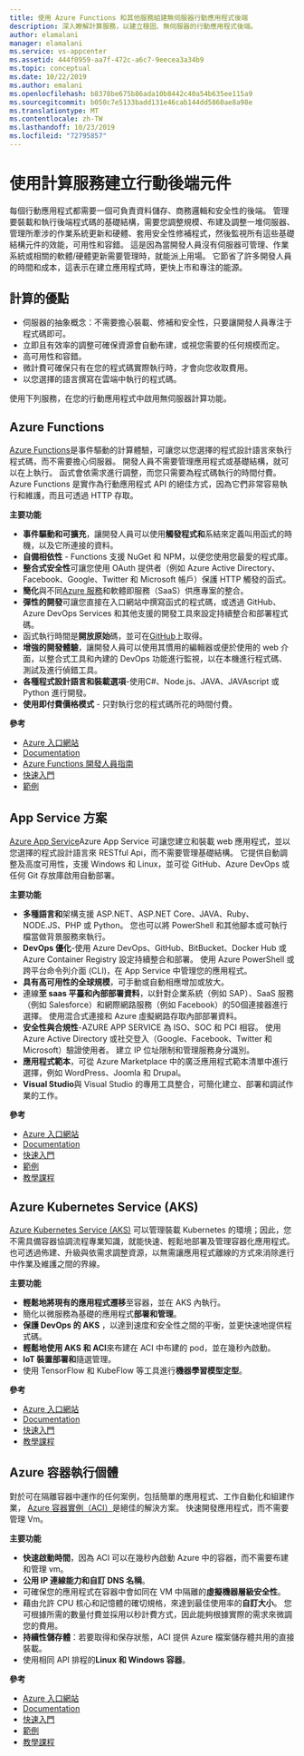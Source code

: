 ```yaml
---
title: 使用 Azure Functions 和其他服務組建無伺服器行動應用程式後端
description: 深入瞭解計算服務，以建立穩固、無伺服器的行動應用程式後端。
author: elamalani
manager: elamalani
ms.service: vs-appcenter
ms.assetid: 444f0959-aa7f-472c-a6c7-9eecea3a34b9
ms.topic: conceptual
ms.date: 10/22/2019
ms.author: emalani
ms.openlocfilehash: b8378be675b86ada10b8442c40a54b635ee115a9
ms.sourcegitcommit: b050c7e5133badd131e46cab144dd5860ae8a98e
ms.translationtype: MT
ms.contentlocale: zh-TW
ms.lasthandoff: 10/23/2019
ms.locfileid: "72795857"
---
```

# <a name="build-mobile-backend-components-with-compute-services"></a>使用計算服務建立行動後端元件
每個行動應用程式都需要一個可負責資料儲存、商務邏輯和安全性的後端。 管理要裝載和執行後端程式碼的基礎結構，需要您調整規模、布建及調整一堆伺服器、管理所牽涉的作業系統更新和硬體、套用安全性修補程式，然後監視所有這些基礎結構元件的效能，可用性和容錯。 這是因為當開發人員沒有伺服器可管理、作業系統或相關的軟體/硬體更新需要管理時，就能派上用場。 它節省了許多開發人員的時間和成本，這表示在建立應用程式時，更快上市和專注的能源。

## <a name="benefits-of-compute"></a>計算的優點
- 伺服器的抽象概念：不需要擔心裝載、修補和安全性，只要讓開發人員專注于程式碼即可。
- 立即且有效率的調整可確保資源會自動布建，或視您需要的任何規模而定。
- 高可用性和容錯。
- 微計費可確保只有在您的程式碼實際執行時，才會向您收取費用。
- 以您選擇的語言撰寫在雲端中執行的程式碼。

使用下列服務，在您的行動應用程式中啟用無伺服器計算功能。

## <a name="azure-functions"></a>Azure Functions
[Azure Functions](https://azure.microsoft.com/services/functions/)是事件驅動的計算體驗，可讓您以您選擇的程式設計語言來執行程式碼，而不需要擔心伺服器。 開發人員不需要管理應用程式或基礎結構，就可以在上執行。 函式會依需求進行調整，而您只需要為程式碼執行的時間付費。 Azure Functions 是實作為行動應用程式 API 的絕佳方式，因為它們非常容易執行和維護，而且可透過 HTTP 存取。

**主要功能**
- **事件驅動和可擴充**，讓開發人員可以使用**觸發程式和**系結來定義叫用函式的時機，以及它所連接的資料。
- **自備相依性** - Functions 支援 NuGet 和 NPM，以便您使用您最愛的程式庫。
- **整合式安全性**可讓您使用 OAuth 提供者（例如 Azure Active Directory、Facebook、Google、Twitter 和 Microsoft 帳戶）保護 HTTP 觸發的函式。
- **簡化**與不同[Azure 服務](/azure/azure-functions/functions-overview#integrations)和軟體即服務（SaaS）供應專案的整合。
- **彈性的開發**可讓您直接在入口網站中撰寫函式的程式碼，或透過 GitHub、Azure DevOps Services 和其他支援的開發工具來設定持續整合和部署程式碼。
- 函式執行時間是**開放原始**碼，並可在[GitHub](https://github.com/azure/azure-webjobs-sdk-script)上取得。
-  **增強的開發體驗**，讓開發人員可以使用其慣用的編輯器或便於使用的 web 介面，以整合式工具和內建的 DevOps 功能進行監視，以在本機進行程式碼、測試及進行偵錯工具。
- **各種程式設計語言和裝載選項**-使用C#、Node.js、JAVA、JAVAscript 或 Python 進行開發。
- **使用即付費價格模式** - 只對執行您的程式碼所花的時間付費。

**參考**
- [Azure 入口網站](https://portal.azure.com)
- [Documentation](/azure/azure-functions/)
- [Azure Functions 開發人員指南](/azure/azure-functions/functions-reference)
- [快速入門](/azure/azure-functions/functions-create-first-function-vs-code)
- [範例](/samples/browse/?products=azure-functions&languages=csharp)

## <a name="app-service"></a>App Service 方案
[Azure App Service](https://azure.microsoft.com/services/app-service/)Azure App Service 可讓您建立和裝載 web 應用程式，並以您選擇的程式設計語言來 RESTful Api，而不需要管理基礎結構。 它提供自動調整及高度可用性，支援 Windows 和 Linux，並可從 GitHub、Azure DevOps 或任何 Git 存放庫啟用自動部署。

**主要功能**
- **多種語言和**架構支援 ASP.NET、ASP.NET Core、JAVA、Ruby、NODE.JS、PHP 或 Python。 您也可以將 PowerShell 和其他腳本或可執行檔當做背景服務來執行。
- **DevOps 優化**-使用 Azure DevOps、GitHub、BitBucket、Docker Hub 或 Azure Container Registry 設定持續整合和部署。 使用 Azure PowerShell 或跨平台命令列介面 (CLI)，在 App Service 中管理您的應用程式。
- **具有高可用性的全球規模**，可手動或自動相應增加或放大。
- 連線**至 saas 平臺和內部部署資料**，以針對企業系統（例如 SAP）、SaaS 服務（例如 Salesforce）和網際網路服務（例如 Facebook）的50個連接器進行選擇。 使用混合式連接和 Azure 虛擬網路存取內部部署資料。
- **安全性與合規性**-AZURE APP SERVICE 為 ISO、SOC 和 PCI 相容。 使用 Azure Active Directory 或社交登入（Google、Facebook、Twitter 和 Microsoft）驗證使用者。 建立 IP 位址限制和管理服務身分識別。
- **應用程式範本**，可從 Azure Marketplace 中的廣泛應用程式範本清單中進行選擇，例如 WordPress、Joomla 和 Drupal。
- **Visual Studio**與 Visual Studio 的專用工具整合，可簡化建立、部署和調試作業的工作。

**參考**
- [Azure 入口網站](https://portal.azure.com/)
- [Documentation](/azure/app-service/)
- [快速入門](/azure/app-service/app-service-web-get-started-dotnet)
- [範例](/azure/app-service/samples-cli)
- [教學課程](/azure/app-service/app-service-web-tutorial-dotnetcore-sqldb)

## <a name="azure-kubernetes-service-aks"></a>Azure Kubernetes Service (AKS)
[Azure Kubernetes Service (AKS)](https://azure.microsoft.com/services/kubernetes-service/) 可以管理裝載 Kubernetes 的環境；因此，您不需具備容器協調流程專業知識，就能快速、輕鬆地部署及管理容器化應用程式。 也可透過佈建、升級與依需求調整資源，以無需讓應用程式離線的方式來消除進行中作業及維護之間的界線。 

**主要功能**
- **輕鬆地將現有的應用程式遷移**至容器，並在 AKS 內執行。
- 簡化以微服務為基礎的應用程式**部署和管理**。
- **保護 DevOps 的 AKS** ，以達到速度和安全性之間的平衡，並更快速地提供程式碼。
- **輕鬆地使用 AKS 和 ACI**來布建在 ACI 中布建的 pod，並在幾秒內啟動。
- **IoT 裝置部署和**隨選管理。
- 使用 TensorFlow 和 KubeFlow 等工具進行**機器學習模型定型**。

**參考**
- [Azure 入口網站](https://portal.azure.com/)
- [Documentation](/azure/aks/)
- [快速入門](/azure/aks/kubernetes-walkthrough-portal)
- [教學課程](/azure/aks/tutorial-kubernetes-prepare-app)

## <a name="azure-container-instances"></a>Azure 容器執行個體
對於可在隔離容器中運作的任何案例，包括簡單的應用程式、工作自動化和組建作業， [Azure 容器實例（ACI）](https://azure.microsoft.com/services/container-instances/)是絕佳的解決方案。 快速開發應用程式，而不需要管理 Vm。

**主要功能**
- **快速啟動時間**，因為 ACI 可以在幾秒內啟動 Azure 中的容器，而不需要布建和管理 vm。
- **公用 IP 連線能力和自訂 DNS 名稱**。
- 可確保您的應用程式在容器中會如同在 VM 中隔離的**虛擬機器層級安全性**。
- 藉由允許 CPU 核心和記憶體的確切規格，來達到最佳使用率的**自訂大小**。 您可根據所需的數量付費並採用以秒計費方式，因此能夠根據實際的需求來微調您的費用。
- **持續性儲存體**：若要取得和保存狀態，ACI 提供 Azure 檔案儲存體共用的直接裝載。
- 使用相同 API 排程的**Linux 和 Windows 容器**。

**參考**
- [Azure 入口網站](https://portal.azure.com/)
- [Documentation](/azure/container-instances/)
- [快速入門](/azure/container-instances/container-instances-quickstart-portal)
- [範例](https://azure.microsoft.com/resources/samples/?sort=0&term=aci)
- [教學課程](/azure/container-instances/container-instances-tutorial-prepare-app)